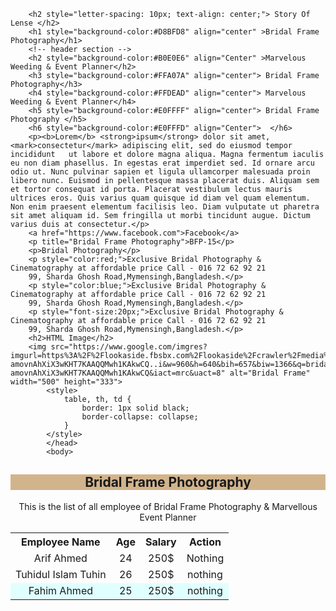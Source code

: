 <!DOCTYPE html>
<html>
	<head>
		<title>This is my first class</title>
	</head>
	<body>

		<h2 style="letter-spacing: 10px; text-align: center;"> Story Of Lense </h2>
		<h1 style="background-color:#D8BFD8" align="center" >Bridal Frame Photography</h1>
		<!-- header section -->
		<h2 style="background-color:#B0E0E6" align="Center" >Marvelous Weeding & Event Planner</h2>
		<h3 style="background-color:#FFA07A" align="center"> Bridal Frame Photography</h3>
		<h4 style="background-color:#FFDEAD" align="center"> Marvelous Weeding & Event Planner</h4>
		<h5 style="background-color:#E0FFFF" align="center"> Bridal Frame Photography </h5>
		<h6 style="background-color:#E0FFFD" align="Center">  </h6>
		<p><b>Lorem</b> <strong>ipsum</strong> dolor sit amet, <mark>consectetur</mark> adipiscing elit, sed do eiusmod tempor incididunt 	ut labore et dolore magna aliqua. Magna fermentum iaculis eu non diam phasellus. In egestas erat imperdiet sed. Id ornare arcu odio ut. Nunc pulvinar sapien et ligula ullamcorper malesuada proin libero nunc. Euismod in pellentesque massa placerat duis. Aliquam sem et tortor consequat id porta. Placerat vestibulum lectus mauris ultrices eros. Quis varius quam quisque id diam vel quam elementum. Non enim praesent elementum facilisis leo. Diam vulputate ut pharetra sit amet aliquam id. Sem fringilla ut morbi tincidunt augue. Dictum varius duis at consectetur.</p>
		<a href="https://www.facebook.com">Facebook</a>
		<p title="Bridal Frame Photography">BFP-15</p>
		<p>Bridal Photography</p>
		<p style="color:red;">Exclusive Bridal Photography & Cinematography at affordable price Call - 016 72 62 92 21
		99, Sharda Ghosh Road,Mymensingh,Bangladesh.</p>
		<p style="color:blue;">Exclusive Bridal Photography & Cinematography at affordable price Call - 016 72 62 92 21
		99, Sharda Ghosh Road,Mymensingh,Bangladesh.</p>
		<p style="font-size:20px;">Exclusive Bridal Photography & Cinematography at affordable price Call - 016 72 62 92 21
		99, Sharda Ghosh Road,Mymensingh,Bangladesh.</p>
		<h2>HTML Image</h2>
		<img src="https://www.google.com/imgres?imgurl=https%3A%2F%2Flookaside.fbsbx.com%2Flookaside%2Fcrawler%2Fmedia%2F%3Fmedia_id%3D2014469025464479&imgrefurl=https%3A%2F%2Fwww.facebook.com%2Fbridalframephotographybd%2F&docid=GkE3i6LI4uVs5M&tbnid=ozaTuBRhTJlpdM%3A&vet=10ahUKEwj3he-amovnAhXiX3wKHT7KAAQQMwh1KAkwCQ..i&w=960&h=640&bih=657&biw=1366&q=bridal%20frame%20photography&ved=0ahUKEwj3he-amovnAhXiX3wKHT7KAAQQMwh1KAkwCQ&iact=mrc&uact=8" alt="Bridal Frame" width="500" height="333">
			<style>
				table, th, td {
 			 		border: 1px solid black;
 			 		border-collapse: collapse;
				}
			</style>
			</head>
			<body>

<h2 style="background-color: #D2B48C"align="center" > Bridal Frame Photography</h2>
<p align="Center"> This is the list of all employee of Bridal Frame Photography & Marvellous Event Planner</p>
			<table style="width: 80%" align="center">
 				<tr>
					<th>Employee Name</th>
					<th>Age</th>
					<th>Salary</th>
					<th>Action</th>
				</tr>
				<tr>
					<td align="center"> Arif Ahmed</td>
					<td align="center"> 24</td>
					<td align="center"> 250$</td>
					<td align="center"> Nothing</td>
				</tr>
				<tr>
					<td align="center"> Tuhidul Islam Tuhin </td>
					<td align="center"> 26</td>
					<td align="Center"> 250$</td>
					<td align="center"> nothing</td>
				</tr>
				<tr>
					<td style="background-color: #E0FFFF" align="Center">Fahim Ahmed </td>
					<td style="background-color:#E0FFFF" align="Center">25</td>
					<td style="background-color:#E0FFFF" align="Center">250$</td>
					<td style="background-color:#E0FFFF" align="Center">nothing</td>
				</tr>
			</table>
	</body>
</html>

